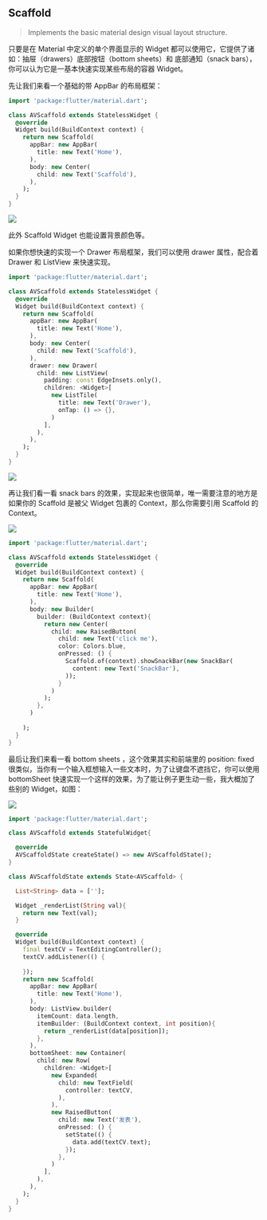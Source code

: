## Scaffold

> Implements the basic material design visual layout structure.

只要是在 Material 中定义的单个界面显示的 Widget 都可以使用它，它提供了诸如：抽屉（drawers）底部按钮（bottom sheets）和 底部通知（snack bars），你可以认为它是一基本快速实现某些布局的容器 Widget。

先让我们来看一个基础的带 AppBar 的布局框架：

```dart
import 'package:flutter/material.dart';

class AVScaffold extends StatelessWidget {
  @override
  Widget build(BuildContext context) {
    return new Scaffold(
      appBar: new AppBar(
        title: new Text('Home'),
      ),
      body: new Center(
        child: new Text('Scaffold'),
      ),
    );
  }
}
```

![](../images/flutter-42.png)

此外 Scaffold Widget 也能设置背景颜色等。

如果你想快速的实现一个 Drawer 布局框架，我们可以使用 drawer 属性，配合着 Drawer 和 ListView 来快速实现。

```dart
import 'package:flutter/material.dart';

class AVScaffold extends StatelessWidget {
  @override
  Widget build(BuildContext context) {
    return new Scaffold(
      appBar: new AppBar(
        title: new Text('Home'),
      ),
      body: new Center(
        child: new Text('Scaffold'),
      ),
      drawer: new Drawer(
        child: new ListView(
          padding: const EdgeInsets.only(),
          children: <Widget>[
            new ListTile(
              title: new Text('Drawer'),
              onTap: () => {},
            )
          ],
        ),
      ),
    );
  }
}
```

![](../images/flutter-43.gif)

再让我们看一看 snack bars 的效果，实现起来也很简单，唯一需要注意的地方是如果你的 Scaffold 是被父 Widget 包裹的 Context，那么你需要引用 Scaffold 的 Context。

![](../images/flutter-44.gif)

```dart
import 'package:flutter/material.dart';

class AVScaffold extends StatelessWidget {
  @override
  Widget build(BuildContext context) {
    return new Scaffold(
      appBar: new AppBar(
        title: new Text('Home'),
      ),
      body: new Builder(
        builder: (BuildContext context){
          return new Center(
            child: new RaisedButton(
              child: new Text('click me'),
              color: Colors.blue,
              onPressed: () {
                Scaffold.of(context).showSnackBar(new SnackBar(
                  content: new Text('SnackBar'),
                ));
              }
            )
          );
        },
      )
      
    );
  }
}
```

最后让我们来看一看 bottom sheets ，这个效果其实和前端里的 position: fixed 很类似，当你有一个输入框想输入一些文本时，为了让键盘不遮挡它，你可以使用 bottomSheet 快速实现一个这样的效果，为了能让例子更生动一些，我大概加了些别的 Widget，如图：

![](../images/flutter-45.gif)

```dart
import 'package:flutter/material.dart';

class AVScaffold extends StatefulWidget{

  @override
  AVScaffoldState createState() => new AVScaffoldState();
}

class AVScaffoldState extends State<AVScaffold> {

  List<String> data = [''];

  Widget _renderList(String val){
    return new Text(val);
  }

  @override
  Widget build(BuildContext context) {
    final textCV = TextEditingController();
    textCV.addListener(() {
      
    });
    return new Scaffold(
      appBar: new AppBar(
        title: new Text('Home'),
      ),
      body: ListView.builder(
        itemCount: data.length,
        itemBuilder: (BuildContext context, int position){
          return _renderList(data[position]);
        },
      ),
      bottomSheet: new Container(
        child: new Row(
          children: <Widget>[
            new Expanded(
              child: new TextField(
                controller: textCV,
              ),
            ),
            new RaisedButton(
              child: new Text('发表'),
              onPressed: () {
                setState(() {
                  data.add(textCV.text);         
                });
              },
            )
          ],
        ),
      ),
    );
  }
}
```

